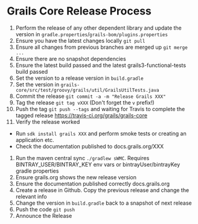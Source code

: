 # Grails Core Release Process

1. Perform the release of any other dependent library and update the version in `gradle.properties`/`grails-bom/plugins.properties`
1. Ensure you have the latest changes locally `git pull`
1. Ensure all changes from previous branches are merged up `git merge ...`
1. Ensure there are no snapshot dependencies 
1. Ensure the latest build passed and the latest grails3-functional-tests build passed
1. Set the version to a release version in `build.gradle`
1. Set the version in `grails-core/src/test/groovy/grails/util/GrailsUtilTests.java`
1. Commit the release `git commit -a -m "Release Grails XXX"`
1. Tag the release `git tag vXXX` (Don't forget the `v` prefix!)
1. Push the tag `git push --tags` and waiting for Travis to complete the tagged release https://travis-ci.org/grails/grails-core
1. Verify the release worked 
 * Run `sdk install grails XXX` and perform smoke tests or creating an application etc.
 * Check the documentation published to docs.grails.org/XXX
1. Run the maven central sync `./gradlew sWMC`. Requires BINTRAY_USER/BINTRAY_KEY env vars or bintrayUser/bintrayKey gradle properties
1. Ensure grails.org shows the new release version
1. Ensure the documentation published correctly docs.grails.org
1. Create a release in Github. Copy the previous release and change the relevant info
1. Change the version in `build.gradle` back to a snapshot of next release
1. Push the code `git push` 
1. Announce the Release
